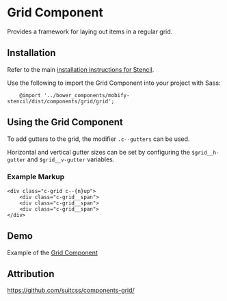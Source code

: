 # Grid Component

Provides a framework for laying out items in a regular grid.


## Installation

Refer to the main [installation instructions for Stencil](https://github.com/mobify/stencil#installation).

Use the following to import the Grid Component into your project with Sass:

```
    @import '../bower_components/mobify-stencil/dist/components/grid/grid';
```

## Using the Grid Component

To add gutters to the grid, the modifier `.c--gutters` can be used.

Horizontal and vertical gutter sizes can be set by configuring the `$grid__h-gutter` and `$grid__v-gutter` variables.

### Example Markup

```
<div class="c-grid c--{n}up">
    <div class="c-grid__span">
    <div class="c-grid__span">
    <div class="c-grid__span">
</div>
```


## Demo

Example of the [Grid Component](https://mobify.github.io/stencil/visual/components/grid/index.html)

## Attribution

https://github.com/suitcss/components-grid/
